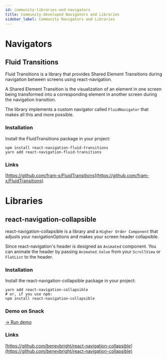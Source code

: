 ```yaml
---
id: community-libraries-and-navigators
title: Community-developed Navigators and Libraries
sidebar_label: Community Navigators and Libraries
---
```


# Navigators

## Fluid Transitions

Fluid Transitions is a library that provides Shared Element Transitions during navigation between screens using react-navigation. 

A Shared Element Transition is the visualization of an element in one screen being transformed into a corresponding element in another screen during the navigation transition.

The library implements a custom navigator called `FluidNavigator` that makes all this and more possible. 

### Installation

Install the FluidTransitions package in your project:

```
npm install react-navigation-fluid-transitions
yarn add react-navigation-fluid-transitions
```

### Links

[https://github.com/fram-x/FluidTransitions](https://github.com/fram-x/FluidTransitions)

# Libraries

## react-navigation-collapsible

react-navigation-collapsible is a library and a `Higher Order Component` that adjusts your navigationOptions and makes your screen header collapsible.

Since react-navigation's header is designed as `Animated` component. You can animate the header by passing `Animated.Value` from your `ScrollView` or `FlatList` to the header.

### Installation

Install the react-navigation-collapsible package in your project:

```
yarn add react-navigation-collapsible
# or, if you use npm:
npm install react-navigation-collapsible
```

### Demo on Snack

<a href="https://snack.expo.io/@benevbright/react-navigation-collapsible" target="blank" class="run-code-button">&rarr; Run demo</a>


### Links

[https://github.com/benevbright/react-navigation-collapsible](https://github.com/benevbright/react-navigation-collapsible)